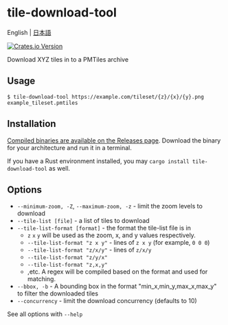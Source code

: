 # tile-download-tool

English | [日本語](./README.ja.md)

[![Crates.io Version](https://img.shields.io/crates/v/tile-download-tool)](https://crates.io/crates/tile-download-tool)

Download XYZ tiles in to a PMTiles archive

## Usage

```
$ tile-download-tool https://example.com/tileset/{z}/{x}/{y}.png example_tileset.pmtiles
```

## Installation

[Compiled binaries are available on the Releases page](https://github.com/KotobaMedia/tile-download-tool/releases). Download the binary for your architecture and run it in a terminal.

If you have a Rust environment installed, you may `cargo install tile-download-tool` as well.

## Options

* `--minimum-zoom, -Z`, `--maximum-zoom, -z` - limit the zoom levels to download
* `--tile-list [file]` - a list of tiles to download
* `--tile-list-format [format]` - the format the tile-list file is in
    * `z` `x` `y` will be used as the zoom, x, and y values respectively.
    * `--tile-list-format "z x y"` - lines of `z x y` (for example, `0 0 0`)
    * `--tile-list-format "z/x/y"` - lines of `z/x/y`
    * `--tile-list-format "z/y/x"`
    * `--tile-list-format "z,x,y"`
    * ,etc. A regex will be compiled based on the format and used for matching.
* `--bbox, -b` - A bounding box in the format "min_x,min_y,max_x,max_y" to filter the downloaded tiles
* `--concurrency` - limit the download concurrency (defaults to 10)

See all options with `--help`
